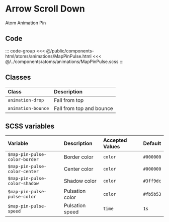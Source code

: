 # Arrow Scroll Down
<Badge type="tip">Atom</Badge> <Badge type="info">Animation</Badge> <Badge type="info">Pin</Badge>

## Code

<div class="dev-section">
    <!--@include: ../../public/components-html/atoms/animations/MapPinPulse.html -->
</div>

::: code-group
<<< @/public/components-html/atoms/animations/MapPinPulse.html
<<< @/../components/atoms/animations/MapPinPulse.scss
:::

## Classes

| Class              | Description              |
|:-------------------|:-------------------------|
| `animation-drop`   | Fall from top            |
| `animation-bounce` | Fall from top and bounce |

## SCSS variables

| Variable                      | Description     | Accepted Values | Default   |
|:------------------------------|:----------------|:----------------|:----------|
| `$map-pin-pulse-color-border` | Border color    | `color`         | `#000000` |
| `$map-pin-pulse-color-center` | Center color    | `color`         | `#000000` |
| `$map-pin-pulse-color-shadow` | Shadow color    | `color`         | `#3ff9dc` |
| `$map-pin-pulse-pulse-color`  | Pulsation color | `color`         | `#fb5b53` |
| `$map-pin-pulse-speed`        | Pulsation speed | `time`          | `1s`      |


<style lang="scss">
@import "docs/theme.scss";

$map-pin-pulse-color-border: $primary-color;
$map-pin-pulse-color-center: $secondary-color;

@import "components/atoms/animations/MapPinPulse.scss";
</style>